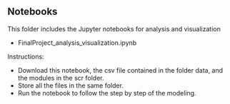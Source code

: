 ## Notebooks

This folder includes the Jupyter notebooks for analysis and visualization

* FinalProject_analysis_visualization.ipynb

Instructions:

* Download this notebook, the csv file contained in the folder data, and the modules in the scr folder. 
* Store all the files in the same folder.
* Run the notebook to follow the step by step of the modeling. 
